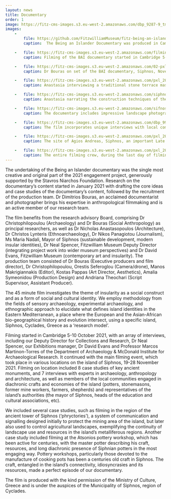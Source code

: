 ```yaml
---
layout: news
title: Documentary
order: 1
image: https://fitz-cms-images.s3.eu-west-2.amazonaws.com/dbp_9287-9_tm_1500.jpg
images:
    -
        file: https://github.com/FitzwilliamMuseum/fitz-being-an-islander/raw/main/_resources/Documentary_BeingAnIslander6.jpg
        caption:  The Being an Islander Documentary was produced in Cambridge and in Siphnos, Greece, between October- December 2021.

    -   file: https://fitz-cms-images.s3.eu-west-2.amazonaws.com/filming_neal1.jpg
        caption: Filming of the BAI documentary started in Cambridge 5-10 October 2021, with an array of interviews, including our Deputy Director for Collections and Research, Dr Neal Spencer and Professor Marcos Martinon -Torres, of the Department of Archaeology & McDonald Institute for Archaeological Research.

    -   file: https://fitz-cms-images.s3.eu-west-2.amazonaws.com/02-pxl_20210630_111217621-b.jpg
        caption: Dr Bouras on set of the BAI documentary, Siphnos, November 2021.

    -   file: https://fitz-cms-images.s3.eu-west-2.amazonaws.com/pxl_20211120_105130997.jpg
        caption: Anastasia interviewing a traditional stone terrace mason, Siphnos, November 2021.

    -   file: https://fitz-cms-images.s3.eu-west-2.amazonaws.com/siphnos_castle.jpg
        caption: Anastasia narrating the construction techniques of the defensible wall of Kastro, Siphnos, 21 November 2021. Kastro, or ancient ‘Asty’, became the capital settlement of Siphnos after the 6thc ce. BCE at the onset of the silver mining activity in the island.

    -   file: https://fitz-cms-images.s3.eu-west-2.amazonaws.com/sifnos-loaction_winter_vs_summer.jpg
        caption: The documentary includes impressive landscape photography by two acclaimed documentarists and photographers, Dr Dimitrios Bouras and Mr Orestis Seferoglou.

    -   file: https://fitz-cms-images.s3.eu-west-2.amazonaws.com/dbp_9900_fr.jpg
        caption: The film incorporates unique interviews with local communicty members, touching upon the diachronic presence of island ways of life, as well as issues of recourcing, mobility and conenctivity, or sustainability and climate change.

    -   file: https://fitz-cms-images.s3.eu-west-2.amazonaws.com/pxl_20211118_091149401.jpg
        caption: The site of Agios Andreas, Siphnos, an important Late Bronze Age and Early Iron Age settlement on the island. Anastasia and Prof Nicholas Anastasopoulos (Department of Architecture, University of Athens) discussed the evolution of the site diachronically.

    -   file: https://fitz-cms-images.s3.eu-west-2.amazonaws.com/pxl_20211124_122257753.jpg
        caption: The entire filming crew, during the last day of filming, at the highest point in the island, monastery of Agios Symeon.
---
```


The undertaking of the Being an Islander documentary was the single most creative and original part of the 2021 engagement project, generously supported by the Stavros Niarchos Foundation. Research on the documentary’s content started in January 2021 with drafting the core ideas and case studies of the documentary’s content, followed by the recruitment of the production team. Dr Dimitrios Bouras, an acclaimed documentarist and photographer brings his expertise in anthropological filmmaking and is an active member of our research team.

The film benefits from the research advisory Board, comprising Dr Christophilopoulou (Archaeology) and Dr Bouras (Social Anthropology) as principal researchers, as well as Dr Nicholas Anastasopoulos (Architecture), Dr Christos Lynteris (Ethnoarchaeology), Dr Nikos Panagiotou (Journalism), Ms Maria Nadali, Mayor of Siphnos (sustainable development, modern insular identities), Dr Neal Spencer, Fitzwilliam Museum Deputy Director (integrating project work into wider museum perspectives) and Dr David Evans, Fitzwilliam Museum (contemporary art and insularity). The production team consisted of Dr Bouras (Executive producers and film director), Dr Christophilopoulou, Orestis Seferoglou (Camera/drone), Manos Makrigiannakis (Editor), Kostas Pappas (Art Director, Aesthetics), Amalia Symeonidou (Production Design) and Andriana Theochari (Script Supervisor, Assistant Producer).

The 45 minute film investigates the theme of insularity as a social construct and as a form of social and cultural identity. We employ methodology from the fields of sensory archaeology, experimental archaeology, and ethnographic approach to elucidate what defines island identities in the Eastern Mediterranean, a place where the European and the Asian-African bio-geographical history and evolution intersect, using a specific island, Siphnos, Cyclades, Greece as a ‘research model’.

Filming started in Cambridge 5-10 October 2021, with an array of interviews, including our Deputy Director for Collections and Research, Dr Neal Spencer, our Exhibitions manager, Dr David Evans and Professor Marcos Martinon-Torres of the Department of Archaeology & McDonald Institute for Archaeological Research. It continued with the main filming event, which took place in various locations on the island of Siphnos, 19-28 November 2021. Filming on location included 8 case studies of key ancient monuments, and 7 interviews with experts in archaeology, anthropology and architecture, as well as members of the local communities engaged in diachronic crafts and economies of the island (potters, stonemasons, former mine workers, farmers, shepherds) and representatives of the island’s authorities (the mayor of Siphnos, heads of the education and cultural associations, etc).

We included several case studies, such as filming in the region of the ancient tower of Siphnos (‘phryctories’), a system of communication and signalling designed initially to protect the mining area of the island, but later also used to control agricultural landscapes, exemplifying the continuity of landscape use and resources in the island’s metalliferous regions. Another case study included filming at the Atsonios pottery workshop, which has been active for centuries, with the master potter describing his craft, resources, and long diachronic presence of Siphnian potters in the most engaging way. Pottery workshops, particularly those devoted to the manufacture of cooking pots has been a centuries old craft in Siphnos. The craft, entangled in the island’s connectivity, idiosyncrasies and its resources, made a perfect episode of our documentary.

The film is produced with the kind permission of the Ministry of Culture, Greece and is under the auspices of the Municipality of Siphnos, region of Cyclades.
